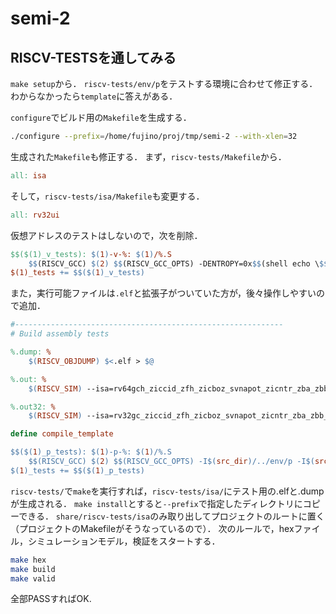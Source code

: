 # semi-2
## RISCV-TESTSを通してみる
`make setup`から．
`riscv-tests/env/p`をテストする環境に合わせて修正する．
わからなかったら`template`に答えがある．

`configure`でビルド用の`Makefile`を生成する．
```bash
./configure --prefix=/home/fujino/proj/tmp/semi-2 --with-xlen=32
```

生成された`Makefile`も修正する．
まず，`riscv-tests/Makefile`から．
```Makefile
all: isa
```

そして，`riscv-tests/isa/Makefile`も変更する．
```Makefile
all: rv32ui
```

仮想アドレスのテストはしないので，次を削除．
```Makefile
$$($(1)_v_tests): $(1)-v-%: $(1)/%.S
	$$(RISCV_GCC) $(2) $$(RISCV_GCC_OPTS) -DENTROPY=0x$$(shell echo \$$@ | md5sum | cut -c 1-7) -std=gnu99 -O2 -I$(src_dir)/../env/v -I$(src_dir)/macros/scalar -T$(src_dir)/../env/v/link.ld $(src_dir)/../env/v/entry.S $(src_dir)/../env/v/*.c $$< -o $$@
$(1)_tests += $$($(1)_v_tests)
```
また，実行可能ファイルは`.elf`と拡張子がついていた方が，後々操作しやすいので追加．
```Makefile
#------------------------------------------------------------
# Build assembly tests

%.dump: %
	$(RISCV_OBJDUMP) $<.elf > $@

%.out: %
	$(RISCV_SIM) --isa=rv64gch_ziccid_zfh_zicboz_svnapot_zicntr_zba_zbb_zbc_zbs --misaligned $< 2> $@

%.out32: %
	$(RISCV_SIM) --isa=rv32gc_ziccid_zfh_zicboz_svnapot_zicntr_zba_zbb_zbc_zbs --misaligned $< 2> $@

define compile_template

$$($(1)_p_tests): $(1)-p-%: $(1)/%.S
	$$(RISCV_GCC) $(2) $$(RISCV_GCC_OPTS) -I$(src_dir)/../env/p -I$(src_dir)/macros/scalar -T$(src_dir)/../env/p/link.ld $$< -o $$@.elf
$(1)_tests += $$($(1)_p_tests)
```

`riscv-tests/`で`make`を実行すれば，`riscv-tests/isa/`にテスト用の.elfと.dumpが生成される．
`make install`とすると`--prefix`で指定したディレクトリにコピーできる．
`share/riscv-tests/isa`のみ取り出してプロジェクトのルートに置く（プロジェクトのMakefileがそうなっているので）．
次のルールで，hexファイル，シミュレーションモデル，検証をスタートする．
```bash
make hex
make build
make valid
```
全部PASSすればOK.

